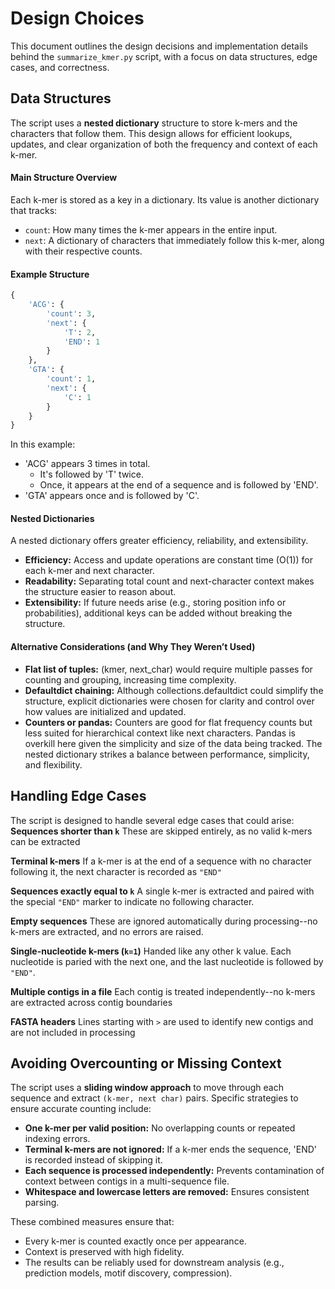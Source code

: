 # Design Choices
This document outlines the design decisions and implementation details behind the `summarize_kmer.py` script, with a focus on data structures, edge cases, and correctness.

## Data Structures
The script uses a **nested dictionary** structure to store k-mers and the characters that follow them. This design allows for efficient lookups, updates, and clear organization of both the frequency and context of each k-mer.

#### Main Structure Overview
Each k-mer is stored as a key in a dictionary. Its value is another dictionary that tracks:

- `count`: How many times the k-mer appears in the entire input.
- `next`: A dictionary of characters that immediately follow this k-mer, along with their respective counts.

#### Example Structure
```python
{
    'ACG': {
        'count': 3,
        'next': {
            'T': 2,
            'END': 1
        }
    },
    'GTA': {
        'count': 1,
        'next': {
            'C': 1
        }
    }
}
```
In this example:
- 'ACG' appears 3 times in total.
    - It's followed by 'T' twice.
    - Once, it appears at the end of a sequence and is followed by 'END'.
- 'GTA' appears once and is followed by 'C'.

#### Nested Dictionaries
A nested dictionary offers greater efficiency, reliability, and extensibility.
 - **Efficiency:** Access and update operations are constant time (O(1)) for each k-mer and next character.
 - **Readability:** Separating total count and next-character context makes the structure easier to reason about.
 - **Extensibility:** If future needs arise (e.g., storing position info or probabilities), additional keys can be added without breaking the structure.

#### Alternative Considerations (and Why They Weren’t Used)
- **Flat list of tuples:** (kmer, next_char) would require multiple passes for counting and grouping, increasing time complexity.
- **Defaultdict chaining:** Although collections.defaultdict could simplify the structure, explicit dictionaries were chosen for clarity and control over how values are initialized and updated.
- **Counters or pandas:** Counters are good for flat frequency counts but less suited for hierarchical context like next characters. Pandas is overkill here given the simplicity and size of the data being tracked. 
The nested dictionary strikes a balance between performance, simplicity, and flexibility.

## Handling Edge Cases
The script is designed to handle several edge cases that could arise:
**Sequences shorter than `k`**
These are skipped entirely, as no valid k-mers can be extracted

**Terminal k-mers**
If a k-mer is at the end of a sequence with no character following it, the next character is recorded as `"END"`

**Sequences exactly equal to `k`**
A single k-mer is extracted and paired with the special `"END"` marker to indicate no following character.

**Empty sequences**
These are ignored automatically during processing--no k-mers are extracted, and no errors are raised.

**Single-nucleotide k-mers (`k=1`)**
Handed like any other k value.  Each nucleotide is paried with the next one, and the last nucleotide is followed by `"END"`.

**Multiple contigs in a file**
Each contig is treated independently--no k-mers are extracted across contig boundaries

**FASTA headers**
Lines starting with `>` are used to identify new contigs and are not included in processing

## Avoiding Overcounting or Missing Context
The script uses a **sliding window approach** to move through each sequence and extract `(k-mer, next char)` pairs. Specific strategies to ensure accurate counting include:

- **One k-mer per valid position:** No overlapping counts or repeated indexing errors.
- **Terminal k-mers are not ignored:** If a k-mer ends the sequence, 'END' is recorded instead of skipping it.
- **Each sequence is processed independently:** Prevents contamination of context between contigs in a multi-sequence file.
- **Whitespace and lowercase letters are removed:** Ensures consistent parsing.

These combined measures ensure that:
- Every k-mer is counted exactly once per appearance.
- Context is preserved with high fidelity.
- The results can be reliably used for downstream analysis (e.g., prediction models, motif discovery, compression).